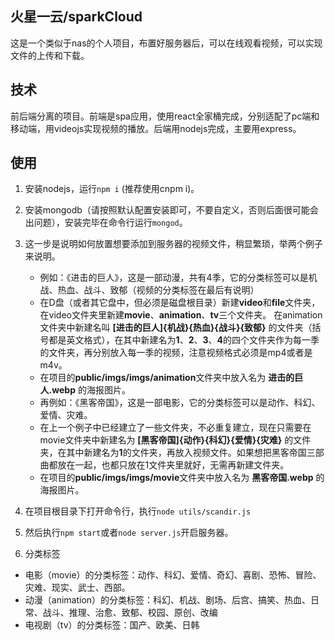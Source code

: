 ## 火星一云/sparkCloud

这是一个类似于nas的个人项目，布置好服务器后，可以在线观看视频，可以实现文件的上传和下载。

## 技术
前后端分离的项目。前端是spa应用，使用react全家桶完成，分别适配了pc端和移动端，用videojs实现视频的播放。后端用nodejs完成，主要用express。

## 使用
1. 安装nodejs，运行```npm i``` (推荐使用cnpm i)。

2. 安装mongodb（请按照默认配置安装即可，不要自定义，否则后面很可能会出问题），安装完毕在命令行运行```mongod```。

3. 这一步是说明如何放置想要添加到服务器的视频文件，稍显繁琐，举两个例子来说明。
   + 例如：《进击的巨人》，这是一部动漫，共有4季，它的分类标签可以是机战、热血、战斗、致郁（视频的分类标签在最后有说明）
   + 在D盘（或者其它盘中，但必须是磁盘根目录）新建**video**和**file**文件夹，在video文件夹里新建**movie**、**animation**、**tv**三个文件夹。
在animation文件夹中新建名叫 **[进击的巨人]{机战}{热血}{战斗}{致郁}** 的文件夹（括号都是英文格式），在其中新建名为**1**、**2**、**3**、**4**的四个文件夹作为每一季的文件夹，再分别放入每一季的视频，注意视频格式必须是mp4或者是m4v。
   + 在项目的**public/imgs/imgs/animation**文件夹中放入名为 **进击的巨人.webp** 的海报图片。
   + 再例如：《黑客帝国》，这是一部电影，它的分类标签可以是动作、科幻、爱情、灾难。
   + 在上一个例子中已经建立了一些文件夹，不必重复建立，现在只需要在movie文件夹中新建名为 **[黑客帝国]{动作}{科幻}{爱情}{灾难}** 的文件夹，在其中新建名为**1**的文件夹，再放入视频文件。如果想把黑客帝国三部曲都放在一起，也都只放在1文件夹里就好，无需再新建文件夹。
   + 在项目的**public/imgs/imgs/movie**文件夹中放入名为 **黑客帝国.webp** 的海报图片。

4. 在项目根目录下打开命令行，执行```node utils/scandir.js```

5. 然后执行```npm start```或者```node server.js```开启服务器。

6. 分类标签
  + 电影（movie）的分类标签：动作、科幻、爱情、奇幻、喜剧、恐怖、冒险、灾难、现实、武士、西部。
  + 动漫（animation）的分类标签：科幻、机战、剧场、后宫、搞笑、热血、日常、战斗、推理、治愈、致郁、校园、原创、改编
  + 电视剧（tv）的分类标签：国产、欧美、日韩
